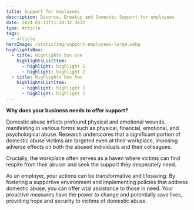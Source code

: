 ```yaml
---
title: Support for employees
description: Divorce, Breakup and Domestic Support for employees
date: 2024-03-11T11:28:32.363Z
type: Article
tags:
  - article
heroImage: /static/img/support-employees-large.webp
highlightsBox:
  - title: Highlights box one
    highlightsListItem:
      - highlight: highlight 1
      - highlight: highlight 2
  - title: Highlights box two
    highlightsListItem:
      - highlight: highlight 1
      - highlight: highlight 2
---
```

**Why does your business needs to offer support?**

Domestic abuse inflicts profound physical and emotional wounds, manifesting in various forms such as physical, financial, emotional, and psychological abuse. Research underscores that a significant portion of domestic abuse victims are targeted even at their workplace, imposing adverse effects on both the abused individuals and their colleagues.

Crucially, the workplace often serves as a haven where victims can find respite from their abuser and seek the support they desperately need.

As an employer, your actions can be transformative and lifesaving. By fostering a supportive environment and implementing policies that address domestic abuse, you can offer vital assistance to those in need. Your proactive measures have the power to change and potentially save lives, providing hope and security to victims of domestic abuse.
